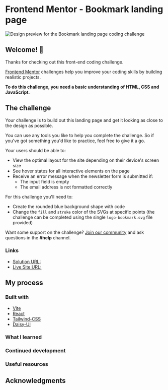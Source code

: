 # Frontend Mentor - Bookmark landing page

![Design preview for the Bookmark landing page coding challenge](/design/desktop-preview.jpg)

## Welcome! 👋

Thanks for checking out this front-end coding challenge.

[Frontend Mentor](https://www.frontendmentor.io) challenges help you improve your coding skills by building realistic projects.

**To do this challenge, you need a basic understanding of HTML, CSS and JavaScript.**

## The challenge

Your challenge is to build out this landing page and get it looking as close to the design as possible.

You can use any tools you like to help you complete the challenge. So if you've got something you'd like to practice, feel free to give it a go.

Your users should be able to:

- View the optimal layout for the site depending on their device's screen size
- See hover states for all interactive elements on the page
- Receive an error message when the newsletter form is submitted if:
  - The input field is empty
  - The email address is not formatted correctly

For this challenge you'll need to:

- Create the rounded blue background shape with code
- Change the `fill` and `stroke` color of the SVGs at specific points (the challenge can be completed using the single `logo-bookmark.svg` file provided)

Want some support on the challenge? [Join our community](https://www.frontendmentor.io/community) and ask questions in the **#help** channel.

### Links

- [Solution URL:](https://github.com/alexander-hergert/bookmark-landing-page)
- [Live Site URL:](https://a-bookmark-landing-page.netlify.app)

## My process

### Built with

- [Vite](https://vitejs.dev/guide/)
- [React](https://reactjs.org/)
- [Tailwind-CSS](https://tailwindcss.com/docs/installation)
- [Daisy-UI](https://daisyui.com/docs/install/)

### What I learned

### Continued development

### Useful resources

## Acknowledgments
